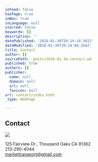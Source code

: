 ```yaml
---
inFeed: false
hasPage: true
inNav: true
inLanguage: null
starred: false
keywords: []
description: ''
datePublished: '2016-01-30T20:14:10.561Z'
dateModified: '2016-01-30T20:14:08.264Z'
title: Contact
author: []
sourcePath: _posts/2016-01-30-contact.md
published: true
authors: []
publisher:
  name: null
  domain: null
  url: null
  favicon: null
url: contact/index.html
_type: WebPage

---
```

## Contact
![](https://the-grid-user-content.s3-us-west-2.amazonaws.com/14369951-bfa8-48cf-adbd-958260c67fd0.JPG)

125 Fairview Dr., Thousand Oaks CA 91362  
213-290-4044  
markettransport@gmail.com
